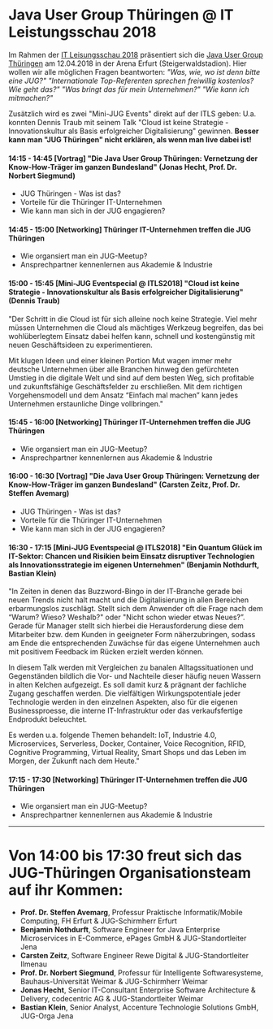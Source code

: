 # Java User Group Thüringen @ IT Leistungsschau 2018

Im Rahmen der [IT Leisungsschau 2018](http://www.it-leistungsschau.de/) präsentiert sich die [Java User Group Thüringen](http://www.jugth.de/) am 12.04.2018 in der Arena Erfurt (Steigerwaldstadion). Hier wollen wir alle möglichen Fragen beantworten: *"Was, wie, wo ist denn bitte eine JUG?"* *"Internationale Top-Referenten sprechen freiwillig kostenlos? Wie geht das?"* *"Was bringt das für mein Unternehmen?"* *"Wie kann ich mitmachen?"* 

Zusätzlich wird es zwei "Mini-JUG Events" direkt auf der ITLS geben: U.a. konnten Dennis Traub mit seinem Talk "Cloud ist keine Strategie - Innovationskultur als Basis erfolgreicher Digitalisierung" gewinnen. __Besser kann man "JUG Thüringen" nicht erklären, als wenn man live dabei ist!__

#### 14:15 - 14:45 [Vortrag] "Die Java User Group Thüringen: Vernetzung der Know-How-Träger im ganzen Bundesland" (Jonas Hecht, Prof. Dr. Norbert Siegmund)
- JUG Thüringen - Was ist das?
- Vorteile für die Thüringer IT-Unternehmen
- Wie kann man sich in der JUG engagieren?

#### 14:45 - 15:00 [Networking] Thüringer IT-Unternehmen treffen die JUG Thüringen
- Wie organsiert man ein JUG-Meetup?
- Ansprechpartner kennenlernen aus Akademie & Industrie 

#### 15:00 - 15:45 [Mini-JUG Eventspecial @ ITLS2018] "Cloud ist keine Strategie - Innovationskultur als Basis erfolgreicher Digitalisierung" (Dennis Traub)

"Der Schritt in die Cloud ist für sich alleine noch keine Strategie. Viel mehr müssen Unternehmen die Cloud als mächtiges Werkzeug begreifen, das bei wohlüberlegtem Einsatz dabei helfen kann, schnell und kostengünstig mit neuen Geschäftsideen zu experimentieren.

Mit klugen Ideen und einer kleinen Portion Mut wagen immer mehr deutsche Unternehmen über alle Branchen hinweg den gefürchteten Umstieg in die digitale Welt und sind auf dem besten Weg, sich profitable und zukunftsfähige Geschäftsfelder zu erschließen. Mit dem richtigen Vorgehensmodell und dem Ansatz “Einfach mal machen” kann jedes Unternehmen erstaunliche Dinge vollbringen."

#### 15:45 - 16:00 [Networking] Thüringer IT-Unternehmen treffen die JUG Thüringen
- Wie organsiert man ein JUG-Meetup?
- Ansprechpartner kennenlernen aus Akademie & Industrie

#### 16:00 - 16:30 [Vortrag] "Die Java User Group Thüringen: Vernetzung der Know-How-Träger im ganzen Bundesland" (Carsten Zeitz, Prof. Dr. Steffen Avemarg)
- JUG Thüringen - Was ist das?
- Vorteile für die Thüringer IT-Unternehmen
- Wie kann man sich in der JUG engagieren?

#### 16:30 - 17:15 [Mini-JUG Eventspecial @ ITLS2018] "Ein Quantum Glück im IT-Sektor: Chancen und Risikien beim Einsatz disruptiver Technologien als Innovationsstrategie im eigenen Unternehmen" (Benjamin Nothdurft, Bastian Klein)

"In Zeiten in denen das Buzzword-Bingo in der IT-Branche gerade bei neuen Trends nicht halt macht und die Digitalisierung in allen Bereichen erbarmungslos zuschlägt. Stellt sich dem Anwender oft die Frage nach dem “Warum? Wieso? Weshalb?" oder "Nicht schon wieder etwas Neues?”. Gerade für Manager stellt sich hierbei die Herausforderung diese dem Mitarbeiter bzw. dem Kunden in geeigneter Form näherzubringen, sodass am Ende die entsprechenden Zuwächse für das eigene Unternehmen auch mit positivem Feedback im Rücken erzielt werden können.

In diesem Talk werden mit Vergleichen zu banalen Alltagssituationen und Gegenständen bildlich die Vor- und Nachteile dieser häufig neuen Wassern in alten Kelchen aufgezeigt. Es soll damit kurz & prägnant der fachliche Zugang geschaffen werden. Die vielfältigen Wirkungspotentiale jeder Technologie werden in den einzelnen Aspekten, also für die eigenen Businessproesse, die interne IT-Infrastruktur oder das verkaufsfertige Endprodukt beleuchtet.

Es werden u.a. folgende Themen behandelt: IoT, Industrie 4.0, Microservices, Serverless, Docker, Container, Voice Recognition, RFID, Cognitive Programming, Virtual Reality, Smart Shops und das Leben im Morgen, der Zukunft nach dem Heute."

#### 17:15 - 17:30 [Networking] Thüringer IT-Unternehmen treffen die JUG Thüringen
- Wie organsiert man ein JUG-Meetup?
- Ansprechpartner kennenlernen aus Akademie & Industrie

---

# Von 14:00 bis 17:30 freut sich das JUG-Thüringen Organisationsteam auf ihr Kommen:

* __Prof. Dr. Steffen Avemarg__, Professur Praktische Informatik/Mobile Computing, FH Erfurt & JUG-Schirmherr Erfurt
* __Benjamin Nothdurft__, Software Engineer for Java Enterprise Microservices in E-Commerce, ePages GmbH & JUG-Standortleiter Jena 
* __Carsten Zeitz__, Software Engineer Rewe Digital & JUG-Standortleiter Ilmenau
* __Prof. Dr. Norbert Siegmund__, Professur für Intelligente Softwaresysteme, Bauhaus-Universität Weimar & JUG-Schirmherr Weimar
* __Jonas Hecht__, Senior IT-Consultant Enterprise Software Architecture & Delivery, codecentric AG & JUG-Standortleiter Weimar
* __Bastian Klein__, Senior Analyst, Accenture Technologie Solutions GmbH, JUG-Orga Jena


